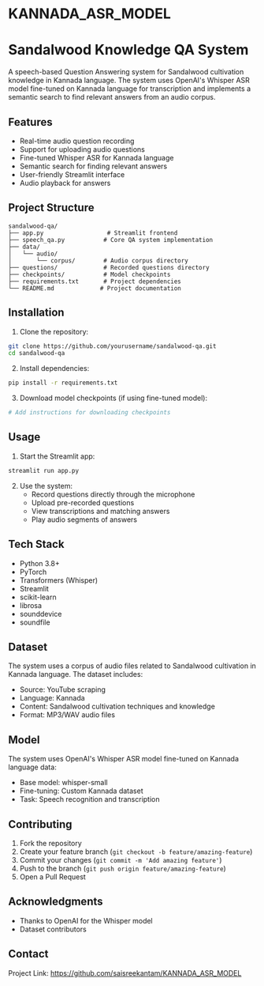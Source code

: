 # KANNADA_ASR_MODEL
# Sandalwood Knowledge QA System

A speech-based Question Answering system for Sandalwood cultivation knowledge in Kannada language. The system uses OpenAI's Whisper ASR model fine-tuned on Kannada language for transcription and implements a semantic search to find relevant answers from an audio corpus.

## Features

- Real-time audio question recording
- Support for uploading audio questions
- Fine-tuned Whisper ASR for Kannada language
- Semantic search for finding relevant answers
- User-friendly Streamlit interface
- Audio playback for answers

## Project Structure

```
sandalwood-qa/
├── app.py                  # Streamlit frontend
├── speech_qa.py           # Core QA system implementation
├── data/
│   └── audio/
│       └── corpus/        # Audio corpus directory
├── questions/             # Recorded questions directory
├── checkpoints/           # Model checkpoints
├── requirements.txt       # Project dependencies
└── README.md             # Project documentation
```

## Installation

1. Clone the repository:
```bash
git clone https://github.com/yourusername/sandalwood-qa.git
cd sandalwood-qa
```

2. Install dependencies:
```bash
pip install -r requirements.txt
```

3. Download model checkpoints (if using fine-tuned model):
```bash
# Add instructions for downloading checkpoints
```

## Usage

1. Start the Streamlit app:
```bash
streamlit run app.py
```

2. Use the system:
   - Record questions directly through the microphone
   - Upload pre-recorded questions
   - View transcriptions and matching answers
   - Play audio segments of answers

## Tech Stack

- Python 3.8+
- PyTorch
- Transformers (Whisper)
- Streamlit
- scikit-learn
- librosa
- sounddevice
- soundfile

## Dataset

The system uses a corpus of audio files related to Sandalwood cultivation in Kannada language. The dataset includes:
- Source: YouTube scraping
- Language: Kannada
- Content: Sandalwood cultivation techniques and knowledge
- Format: MP3/WAV audio files

## Model

The system uses OpenAI's Whisper ASR model fine-tuned on Kannada language data:
- Base model: whisper-small
- Fine-tuning: Custom Kannada dataset
- Task: Speech recognition and transcription

## Contributing

1. Fork the repository
2. Create your feature branch (`git checkout -b feature/amazing-feature`)
3. Commit your changes (`git commit -m 'Add amazing feature'`)
4. Push to the branch (`git push origin feature/amazing-feature`)
5. Open a Pull Request

## Acknowledgments

- Thanks to OpenAI for the Whisper model
- Dataset contributors


## Contact


Project Link: https://github.com/saisreekantam/KANNADA_ASR_MODEL

